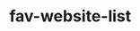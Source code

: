 # fav-website-list
<!DOCTYPE html>
<html lang="en">

<head>
    <meta charset="UTF-8">
    <meta name="viewport" content="width=device-width, initial-scale=1.0">
    <title>your favorite website</title>
    <style>/* style.css */

        body {
            margin: 0;
            font-family: 'Segoe UI', Tahoma, Geneva, Verdana, sans-serif;
            background-color: #f0fff0;
            color: #2e7d32;
            text-align: center;
            padding: 40px;
        }
        
        header {
            background-color: #2e7d32; /* Dark green */
            color: white;
            padding: 20px 0;
            margin-bottom: 30px;
        }
        
        a {
            display: inline-block;
            margin: 10px 15px;
            padding: 12px 20px;
            background-color: #66bb6a; /* Light green */
            color: white;
            text-decoration: none;
            border-radius: 8px;
            transition: background-color 0.3s ease;
        }
        
        a:hover {
            background-color: #388e3c;
        }
        </style>
</head>
<body>
    <header><h1>favorite website</h1></header>
    <a href="https://instagram.com"target="_blank">instagram</a>
    <a href="https://facebook.com"target="_blank">facebook</a>
    <a href="https://linkedin.com"target="_blank">linkedin</a>
    <a href="https://x.com"target="_blank">x</a>
    <a href="https://youtube.com"target="_blank">youtube</a>
</body>
</html>
